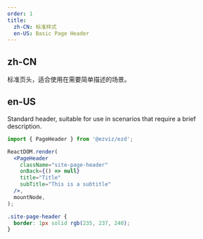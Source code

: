 ```yaml
---
order: 1
title:
  zh-CN: 标准样式
  en-US: Basic Page Header
---
```


## zh-CN

标准页头，适合使用在需要简单描述的场景。

## en-US

Standard header, suitable for use in scenarios that require a brief description.

```jsx
import { PageHeader } from '@ezviz/ezd';

ReactDOM.render(
  <PageHeader
    className="site-page-header"
    onBack={() => null}
    title="Title"
    subTitle="This is a subtitle"
  />,
  mountNode,
);
```

```css
.site-page-header {
  border: 1px solid rgb(235, 237, 240);
}
```
